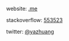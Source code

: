 website: [.me](https://zhuangya.me)

stackoverflow: [553523](https://stackoverflow.com/users/553523/ya-zhuang)

twitter: [@yazhuang](https://twitter.com/yazhuang)
